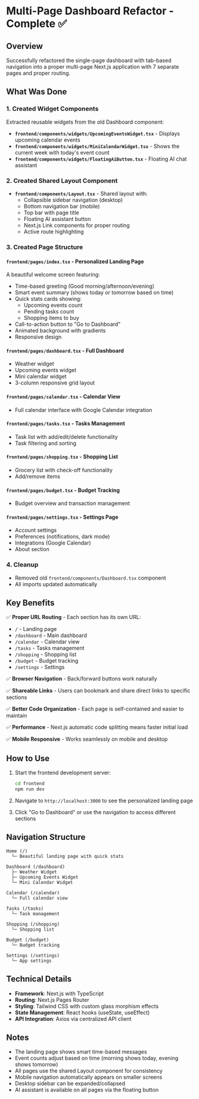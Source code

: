 # Multi-Page Dashboard Refactor - Complete ✅

## Overview
Successfully refactored the single-page dashboard with tab-based navigation into a proper multi-page Next.js application with 7 separate pages and proper routing.

## What Was Done

### 1. Created Widget Components
Extracted reusable widgets from the old Dashboard component:
- **`frontend/components/widgets/UpcomingEventsWidget.tsx`** - Displays upcoming calendar events
- **`frontend/components/widgets/MiniCalendarWidget.tsx`** - Shows the current week with today's event count
- **`frontend/components/widgets/FloatingAiButton.tsx`** - Floating AI chat assistant

### 2. Created Shared Layout Component
- **`frontend/components/Layout.tsx`** - Shared layout with:
  - Collapsible sidebar navigation (desktop)
  - Bottom navigation bar (mobile)
  - Top bar with page title
  - Floating AI assistant button
  - Next.js Link components for proper routing
  - Active route highlighting

### 3. Created Page Structure

#### **`frontend/pages/index.tsx`** - Personalized Landing Page
A beautiful welcome screen featuring:
- Time-based greeting (Good morning/afternoon/evening)
- Smart event summary (shows today or tomorrow based on time)
- Quick stats cards showing:
  - Upcoming events count
  - Pending tasks count
  - Shopping items to buy
- Call-to-action button to "Go to Dashboard"
- Animated background with gradients
- Responsive design

#### **`frontend/pages/dashboard.tsx`** - Full Dashboard
- Weather widget
- Upcoming events widget
- Mini calendar widget
- 3-column responsive grid layout

#### **`frontend/pages/calendar.tsx`** - Calendar View
- Full calendar interface with Google Calendar integration

#### **`frontend/pages/tasks.tsx`** - Tasks Management
- Task list with add/edit/delete functionality
- Task filtering and sorting

#### **`frontend/pages/shopping.tsx`** - Shopping List
- Grocery list with check-off functionality
- Add/remove items

#### **`frontend/pages/budget.tsx`** - Budget Tracking
- Budget overview and transaction management

#### **`frontend/pages/settings.tsx`** - Settings Page
- Account settings
- Preferences (notifications, dark mode)
- Integrations (Google Calendar)
- About section

### 4. Cleanup
- Removed old `frontend/components/Dashboard.tsx` component
- All imports updated automatically

## Key Benefits

✅ **Proper URL Routing** - Each section has its own URL:
- `/` - Landing page
- `/dashboard` - Main dashboard
- `/calendar` - Calendar view
- `/tasks` - Tasks management
- `/shopping` - Shopping list
- `/budget` - Budget tracking
- `/settings` - Settings

✅ **Browser Navigation** - Back/forward buttons work naturally

✅ **Shareable Links** - Users can bookmark and share direct links to specific sections

✅ **Better Code Organization** - Each page is self-contained and easier to maintain

✅ **Performance** - Next.js automatic code splitting means faster initial load

✅ **Mobile Responsive** - Works seamlessly on mobile and desktop

## How to Use

1. Start the frontend development server:
   ```bash
   cd frontend
   npm run dev
   ```

2. Navigate to `http://localhost:3000` to see the personalized landing page

3. Click "Go to Dashboard" or use the navigation to access different sections

## Navigation Structure

```
Home (/)
  └─ Beautiful landing page with quick stats

Dashboard (/dashboard)
  ├─ Weather Widget
  ├─ Upcoming Events Widget
  └─ Mini Calendar Widget

Calendar (/calendar)
  └─ Full calendar view

Tasks (/tasks)
  └─ Task management

Shopping (/shopping)
  └─ Shopping list

Budget (/budget)
  └─ Budget tracking

Settings (/settings)
  └─ App settings
```

## Technical Details

- **Framework**: Next.js with TypeScript
- **Routing**: Next.js Pages Router
- **Styling**: Tailwind CSS with custom glass morphism effects
- **State Management**: React hooks (useState, useEffect)
- **API Integration**: Axios via centralized API client

## Notes

- The landing page shows smart time-based messages
- Event counts adjust based on time (morning shows today, evening shows tomorrow)
- All pages use the shared Layout component for consistency
- Mobile navigation automatically appears on smaller screens
- Desktop sidebar can be expanded/collapsed
- AI assistant is available on all pages via the floating button

